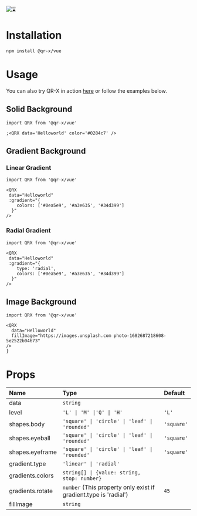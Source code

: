 ![⌛](https://raw.githubusercontent.com/devtrice/qr-x/main/.github/assets/banner.png)

# Installation

```bash
npm install @qr-x/vue
```

# Usage

You can also try QR-X in action [here](#playground) or follow the examples below.

## Solid Background

```tsx
import QRX from '@qr-x/vue'

;<QRX data='Helloworld' color='#0284c7' />
```

## Gradient Background

### Linear Gradient

```tsx
import QRX from '@qr-x/vue'

<QRX
 data="Helloworld"
 :gradient="{
    colors: ['#0ea5e9', '#a3e635', '#34d399']
  }"
/>
```

### Radial Gradient

```tsx
import QRX from '@qr-x/vue'

<QRX
 data="Helloworld"
 :gradient="{
    type: 'radial',
    colors: ['#0ea5e9', '#a3e635', '#34d399']
  }"
/>

```

## Image Background

```tsx
import QRX from '@qr-x/vue'

<QRX
  data="Helloworld"
  fillImage="https://images.unsplash.com photo-1682687218608-5e2522b04673"
/>
}
```

# Props

| Name             | Type                                                             | Default    |
| :--------------- | :--------------------------------------------------------------- | :--------- |
| data             | `string`                                                         |            |
| level            | `'L' \| 'M' \|'Q' \| 'H'`                                        | `'L'`      |
| shapes.body      | `'square' \| 'circle' \| 'leaf' \| 'rounded'`                    | `'square'` |
| shapes.eyeball   | `'square' \| 'circle' \| 'leaf' \| 'rounded'`                    | `'square'` |
| shapes.eyeframe  | `'square' \| 'circle' \| 'leaf' \| 'rounded'`                    | `'square'` |
| gradient.type    | `'linear' \| 'radial'`                                           |            |
| gradients.colors | `string[] \| {value: string, stop: number}`                      |            |
| gradients.rotate | `number` (This property only exist if gradient.type is 'radial') | `45`       |
| fillImage        | `string`                                                         |            |
